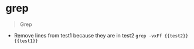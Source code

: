 # grep

> Grep

- Remove lines from test1 because they are in test2
`grep -vxFf {{test2}} {{test1}}`
